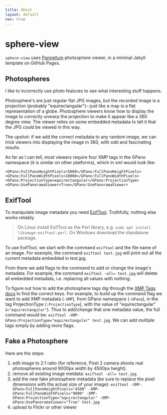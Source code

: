 ```yaml
---
title: About
layout: default
nav: true
---
```


# sphere-view

`sphere-view` uses [Pannellum](https://pannellum.org/) photosphere viewer, in a minimal Jekyll template on GitHub Pages.

## Photospheres

I like to incorrectly use photo features to see what interesting stuff happens.

Photosphere's are just regular flat JPG images, but the recorded image is a projection (probably "equirectangular")--just like a map is a flat representation of a globe.
Photosphere viewers know how to display the image to correctly unwarp the projection to make it appear like a 360 degree view. 
The viewer relies on some embedded metadata to tell it that the JPG could be viewed in this way.

The upshot: if we add the correct metadata to any random image, we can trick viewers into displaying the image in 360, with odd and fascinating results.

As far as I can tell, most viewers require four XMP tags in the GPano namespace (it is similar on other platforms), which in xml would look like:

```
<GPano:FullPanoHeightPixels>5000</GPano:FullPanoHeightPixels>
<GPano:FullPanoWidthPixels>10000</GPano:FullPanoWidthPixels>
<GPano:ProjectionType>equirectangular</GPano:ProjectionType>
<GPano:UsePanoramaViewer>True</GPano:UsePanoramaViewer>
```

## ExifTool

To manipulate image metadata you need [ExifTool](https://sno.phy.queensu.ca/~phil/exiftool/). 
Truthfully, nothing else works reliably. 

> On Linux install ExifTool as the Perl library, e.g. `sudo apt install libimage-exiftool-perl`.
> On Windows download the standalone package.

To use ExifTool, we start with the command `exiftool` and the file name of an image.
For example, the command `exiftool test.jpg` will print out all the current metadata embedded in test.jpg.

From there we add flags to the command to add or change the image's metadata. 
For example, the command `exiftool -all= test.jpg` will delete all embedded metadata, i.e. replacing all values with nothing.

To figure out how to add the photosphere tags dig through the [XMP Tags docs](https://www.sno.phy.queensu.ca/~phil/exiftool/TagNames/XMP.html#GPano) to find the correct keys.
For example, to build up the command flag we want to add XMP metadata (`-XMP`), from GPano namespace (`-GPano`), in the tag ProjectionType (`:ProjectionType`), with the value of "equirectangular" (`="equirectangular"`).
Thus to add/change that one metadata value, the full command would be:
`exiftool -XMP-GPano:ProjectionType="equirectangular" test.jpg`.
We can add multiple tags simply by adding more flags. 

## Fake a Photosphere

Here are the steps:

1. edit image to 2:1 ratio (for reference, Pixel 2 camera shoots real photospheres around 9000px width by 4500px height).
2. remove all existing image metdata: `exiftool -all= test.jpg`
3. add the new fake photosphere metadata (be sure to replace the pixel dimensions with the actual size of your image): `exiftool -XMP-GPano:FullPanoHeightPixels="4500" -XMP-GPano:FullPanoWidthPixels="9000" -XMP-GPano:ProjectionType="equirectangular" -XMP-GPano:UsePanoramaViewer="True" test.jpg`
4. upload to Flickr or other viewer
